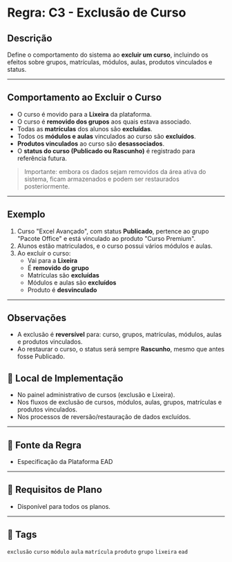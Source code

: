 # Regra: C3 - Exclusão de Curso

## Descrição

Define o comportamento do sistema ao **excluir um curso**, incluindo os efeitos sobre grupos, matrículas, módulos, aulas, produtos vinculados e status.

---

## Comportamento ao Excluir o Curso

- O curso é movido para a **Lixeira** da plataforma.
- O curso é **removido dos grupos** aos quais estava associado.
- Todas as **matrículas** dos alunos são **excluídas**.
- Todos os **módulos e aulas** vinculados ao curso são **excluídos**.
- **Produtos vinculados** ao curso são **desassociados**.
- O **status do curso (Publicado ou Rascunho)** é registrado para referência futura.

> Importante: embora os dados sejam removidos da área ativa do sistema, ficam armazenados e podem ser restaurados posteriormente.

---

## Exemplo

1. Curso "Excel Avançado", com status **Publicado**, pertence ao grupo "Pacote Office" e está vinculado ao produto "Curso Premium".
2. Alunos estão matriculados, e o curso possui vários módulos e aulas.
3. Ao excluir o curso:
   - Vai para a **Lixeira**
   - É **removido do grupo**
   - Matrículas são **excluídas**
   - Módulos e aulas são **excluídos**
   - Produto é **desvinculado**

---

## Observações

- A exclusão é **reversível** para: curso, grupos, matrículas, módulos, aulas e produtos vinculados.
- Ao restaurar o curso, o status será sempre **Rascunho**, mesmo que antes fosse Publicado.

## 🧩 Local de Implementação

- No painel administrativo de cursos (exclusão e Lixeira).
- Nos fluxos de exclusão de cursos, módulos, aulas, grupos, matrículas e produtos vinculados.
- Nos processos de reversão/restauração de dados excluídos.

---

## 📄 Fonte da Regra

- Especificação da Plataforma EAD

---

## 🔐 Requisitos de Plano

- Disponível para todos os planos.

---

## 🔗 Tags

`exclusão` `curso` `módulo` `aula` `matrícula` `produto` `grupo` `lixeira` `ead`
